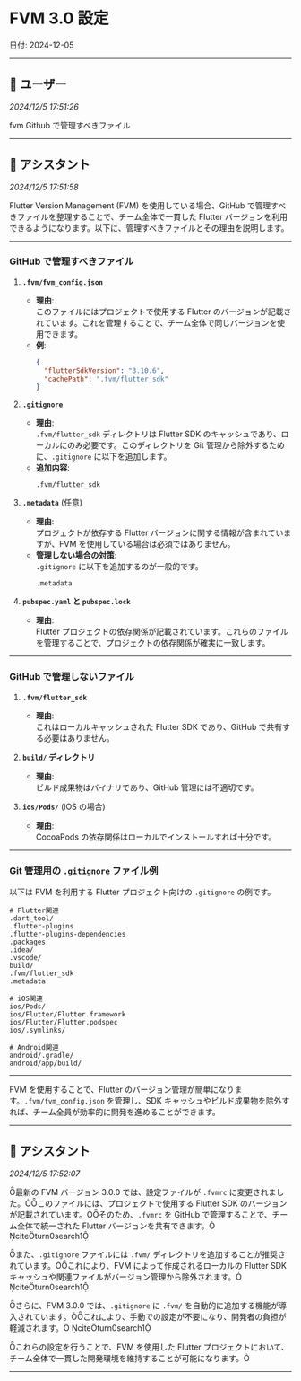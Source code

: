 # FVM 3.0 設定

日付: 2024-12-05

---

## 👤 ユーザー
*2024/12/5 17:51:26*

fvm Github で管理すべきファイル

---

## 🤖 アシスタント
*2024/12/5 17:51:58*

Flutter Version Management (FVM) を使用している場合、GitHub で管理すべきファイルを整理することで、チーム全体で一貫した Flutter バージョンを利用できるようになります。以下に、管理すべきファイルとその理由を説明します。

---

### **GitHub で管理すべきファイル**

1. **`.fvm/fvm_config.json`**
   - **理由**:  
     このファイルにはプロジェクトで使用する Flutter のバージョンが記載されています。これを管理することで、チーム全体で同じバージョンを使用できます。
   - **例**:
     ```json
     {
       "flutterSdkVersion": "3.10.6",
       "cachePath": ".fvm/flutter_sdk"
     }
     ```

2. **`.gitignore`**
   - **理由**:  
     `.fvm/flutter_sdk` ディレクトリは Flutter SDK のキャッシュであり、ローカルにのみ必要です。このディレクトリを Git 管理から除外するために、`.gitignore` に以下を追加します。
   - **追加内容**:
     ```
     .fvm/flutter_sdk
     ```

3. **`.metadata`** (任意)
   - **理由**:  
     プロジェクトが依存する Flutter バージョンに関する情報が含まれていますが、FVM を使用している場合は必須ではありません。
   - **管理しない場合の対策**:  
     `.gitignore` に以下を追加するのが一般的です。
     ```
     .metadata
     ```

4. **`pubspec.yaml` と `pubspec.lock`**
   - **理由**:  
     Flutter プロジェクトの依存関係が記載されています。これらのファイルを管理することで、プロジェクトの依存関係が確実に一致します。

---

### **GitHub で管理しないファイル**

1. **`.fvm/flutter_sdk`**
   - **理由**:  
     これはローカルキャッシュされた Flutter SDK であり、GitHub で共有する必要はありません。

2. **`build/` ディレクトリ**
   - **理由**:  
     ビルド成果物はバイナリであり、GitHub 管理には不適切です。

3. **`ios/Pods/`** (iOS の場合)
   - **理由**:  
     CocoaPods の依存関係はローカルでインストールすれば十分です。

---

### **Git 管理用の `.gitignore` ファイル例**

以下は FVM を利用する Flutter プロジェクト向けの `.gitignore` の例です。

```gitignore
# Flutter関連
.dart_tool/
.flutter-plugins
.flutter-plugins-dependencies
.packages
.idea/
.vscode/
build/
.fvm/flutter_sdk
.metadata

# iOS関連
ios/Pods/
ios/Flutter/Flutter.framework
ios/Flutter/Flutter.podspec
ios/.symlinks/

# Android関連
android/.gradle/
android/app/build/
```

---

FVM を使用することで、Flutter のバージョン管理が簡単になります。`.fvm/fvm_config.json` を管理し、SDK キャッシュやビルド成果物を除外すれば、チーム全員が効率的に開発を進めることができます。

---

## 🤖 アシスタント
*2024/12/5 17:52:07*

最新の FVM バージョン 3.0.0 では、設定ファイルが `.fvmrc` に変更されました。このファイルには、プロジェクトで使用する Flutter SDK のバージョンが記載されています。そのため、`.fvmrc` を GitHub で管理することで、チーム全体で統一された Flutter バージョンを共有できます。 citeturn0search1

また、`.gitignore` ファイルには `.fvm/` ディレクトリを追加することが推奨されています。これにより、FVM によって作成されるローカルの Flutter SDK キャッシュや関連ファイルがバージョン管理から除外されます。 citeturn0search1

さらに、FVM 3.0.0 では、`.gitignore` に `.fvm/` を自動的に追加する機能が導入されています。これにより、手動での設定が不要になり、開発者の負担が軽減されます。 citeturn0search1

これらの設定を行うことで、FVM を使用した Flutter プロジェクトにおいて、チーム全体で一貫した開発環境を維持することが可能になります。

---
